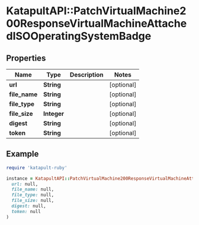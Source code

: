 # KatapultAPI::PatchVirtualMachine200ResponseVirtualMachineAttachedISOOperatingSystemBadge

## Properties

| Name | Type | Description | Notes |
| ---- | ---- | ----------- | ----- |
| **url** | **String** |  | [optional] |
| **file_name** | **String** |  | [optional] |
| **file_type** | **String** |  | [optional] |
| **file_size** | **Integer** |  | [optional] |
| **digest** | **String** |  | [optional] |
| **token** | **String** |  | [optional] |

## Example

```ruby
require 'katapult-ruby'

instance = KatapultAPI::PatchVirtualMachine200ResponseVirtualMachineAttachedISOOperatingSystemBadge.new(
  url: null,
  file_name: null,
  file_type: null,
  file_size: null,
  digest: null,
  token: null
)
```

